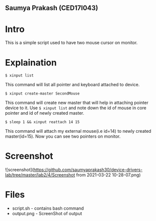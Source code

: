 ## Saumya Prakash (CED17I043)
# Intro
This is a simple script used to have two mouse cursor on monitor.
# Explaination
```
$ xinput list
```
This command will list all pointer and keyboard attached to device.
```
$ xinput create-master SecondMouse
```
This command will create new master that will help in attaching pointer device to it. Use ```$ xinput list``` and note down the id of mouse in core pointer and id of newly created master.
```
$ sleep 1 && xinput reattach 14 15
```
This command will attach my external mouse(i.e id=14) to newly created master(id=15).
Now you can see two pointers on monitor.

# Screenshot
![screenshot](https://github.com/saumyaprakash30/device-drivers-lab/tree/master/lab2/4/Screenshot from 2021-03-22 10-28-07.png)
# Files
* script.sh - contains bash command
* output.png - ScreenShot of output